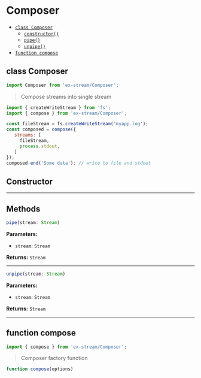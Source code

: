 # Composer

- [`class Composer`](#class-composer)
  - [`constructor()`](#composer-constructor-constructor)
  - [`pipe()`](#composer-method-pipe)
  - [`unpipe()`](#composer-method-unpipe)
- [`function compose`](#function-compose)

<a id="class-composer"></a><h2>class Composer</h2>
``` javascript
import Composer from 'ex-stream/Composer';
```
> Compose streams into single stream



``` javascript
import { createWriteStream } from 'fs';
import { compose } from 'ex-stream/Composer';

const fileStream = fs.createWriteStream('myapp.log');
const composed = compose({
   streams: [
     fileStream,
     process.stdout,
   ]
});
composed.end('Some data'); // write to file and stdout
```



<h2>Constructor</h2>
<a id="composer-constructor-constructor"></a>

---

<h2>Methods</h2>
<a id="composer-method-pipe"></a>

``` javascript
pipe(stream: Stream)
```


**Parameters:**

- `stream`: `Stream`

**Returns:** `Stream`


---
<a id="composer-method-unpipe"></a>

``` javascript
unpipe(stream: Stream)
```


**Parameters:**

- `stream`: `Stream`

**Returns:** `Stream`




---

<a id="function-compose"></a><h2>function compose</h2>
``` javascript
import { compose } from 'ex-stream/Composer';
```
> Composer factory function

``` javascript
function compose(options)
```
